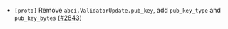 - `[proto]` Remove `abci.ValidatorUpdate.pub_key`, add `pub_key_type` and
  `pub_key_bytes` ([\#2843](https://github.com/depinnetwork/por-consensus/pull/2843))
